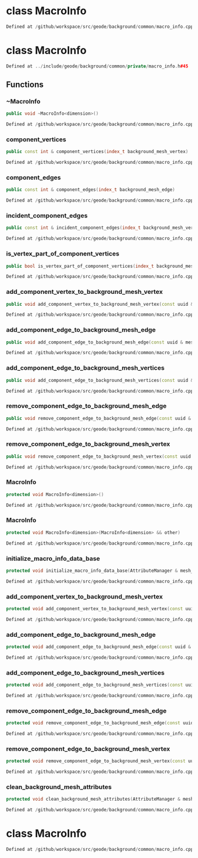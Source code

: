 # class MacroInfo

```cpp
Defined at /github/workspace/src/geode/background/common/macro_info.cpp#367
```

# class MacroInfo

```cpp
Defined at ../include/geode/background/common/private/macro_info.h#45
```

## Functions

### ~MacroInfo

```cpp
public void ~MacroInfo<dimension>()
```

```cpp
Defined at /github/workspace/src/geode/background/common/macro_info.cpp#206
```

### component_vertices

```cpp
public const int & component_vertices(index_t background_mesh_vertex)
```

```cpp
Defined at /github/workspace/src/geode/background/common/macro_info.cpp#211
```

### component_edges

```cpp
public const int & component_edges(index_t background_mesh_edge)
```

```cpp
Defined at /github/workspace/src/geode/background/common/macro_info.cpp#219
```

### incident_component_edges

```cpp
public const int & incident_component_edges(index_t background_mesh_vertex)
```

```cpp
Defined at /github/workspace/src/geode/background/common/macro_info.cpp#226
```

### is_vertex_part_of_component_vertices

```cpp
public bool is_vertex_part_of_component_vertices(index_t background_mesh_vertex, const uuid & mesh_component_id)
```

```cpp
Defined at /github/workspace/src/geode/background/common/macro_info.cpp#234
```

### add_component_vertex_to_background_mesh_vertex

```cpp
public void add_component_vertex_to_background_mesh_vertex(const uuid & mesh_id, index_t vertex_id, index_t background_mesh_vertex_id, MacroInfoKey )
```

```cpp
Defined at /github/workspace/src/geode/background/common/macro_info.cpp#242
```

### add_component_edge_to_background_mesh_edge

```cpp
public void add_component_edge_to_background_mesh_edge(const uuid & mesh_id, index_t edge_id, index_t background_mesh_edge_id, MacroInfoKey )
```

```cpp
Defined at /github/workspace/src/geode/background/common/macro_info.cpp#253
```

### add_component_edge_to_background_mesh_vertices

```cpp
public void add_component_edge_to_background_mesh_vertices(const uuid & mesh_id, index_t edge_id, absl::Span<const index_t> background_mesh_vertex_ids, MacroInfoKey )
```

```cpp
Defined at /github/workspace/src/geode/background/common/macro_info.cpp#264
```

### remove_component_edge_to_background_mesh_edge

```cpp
public void remove_component_edge_to_background_mesh_edge(const uuid & mesh_id, index_t edge_id, index_t background_mesh_edge_id, MacroInfoKey )
```

```cpp
Defined at /github/workspace/src/geode/background/common/macro_info.cpp#275
```

### remove_component_edge_to_background_mesh_vertex

```cpp
public void remove_component_edge_to_background_mesh_vertex(const uuid & mesh_id, index_t edge_id, index_t background_mesh_vertex_id, MacroInfoKey )
```

```cpp
Defined at /github/workspace/src/geode/background/common/macro_info.cpp#286
```

### MacroInfo

```cpp
protected void MacroInfo<dimension>()
```

```cpp
Defined at /github/workspace/src/geode/background/common/macro_info.cpp#195
```

### MacroInfo

```cpp
protected void MacroInfo<dimension>(MacroInfo<dimension> && other)
```

```cpp
Defined at /github/workspace/src/geode/background/common/macro_info.cpp#200
```

### initialize_macro_info_data_base

```cpp
protected void initialize_macro_info_data_base(AttributeManager & mesh_vertex_attribute_manager, AttributeManager & mesh_edge_attribute_manager)
```

```cpp
Defined at /github/workspace/src/geode/background/common/macro_info.cpp#349
```

### add_component_vertex_to_background_mesh_vertex

```cpp
protected void add_component_vertex_to_background_mesh_vertex(const uuid & mesh_id, index_t vertex_id, index_t background_mesh_vertex_id)
```

```cpp
Defined at /github/workspace/src/geode/background/common/macro_info.cpp#298
```

### add_component_edge_to_background_mesh_edge

```cpp
protected void add_component_edge_to_background_mesh_edge(const uuid & mesh_id, index_t edge_id, index_t background_mesh_edge_id)
```

```cpp
Defined at /github/workspace/src/geode/background/common/macro_info.cpp#308
```

### add_component_edge_to_background_mesh_vertices

```cpp
protected void add_component_edge_to_background_mesh_vertices(const uuid & mesh_id, index_t edge_id, absl::Span<const index_t> background_mesh_vertex_ids)
```

```cpp
Defined at /github/workspace/src/geode/background/common/macro_info.cpp#318
```

### remove_component_edge_to_background_mesh_edge

```cpp
protected void remove_component_edge_to_background_mesh_edge(const uuid & mesh_id, index_t edge_id, index_t background_mesh_edge_id)
```

```cpp
Defined at /github/workspace/src/geode/background/common/macro_info.cpp#328
```

### remove_component_edge_to_background_mesh_vertex

```cpp
protected void remove_component_edge_to_background_mesh_vertex(const uuid & mesh_id, index_t edge_id, index_t background_mesh_vertex_id)
```

```cpp
Defined at /github/workspace/src/geode/background/common/macro_info.cpp#338
```

### clean_background_mesh_attributes

```cpp
protected void clean_background_mesh_attributes(AttributeManager & mesh_vertex_attribute_manager, AttributeManager & mesh_edge_attribute_manager)
```

```cpp
Defined at /github/workspace/src/geode/background/common/macro_info.cpp#358
```



# class MacroInfo

```cpp
Defined at /github/workspace/src/geode/background/common/macro_info.cpp#368
```

